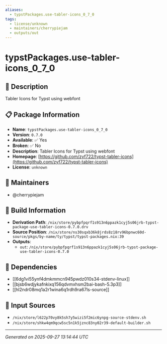 ```yaml
---
aliases:
  - typstPackages.use-tabler-icons_0_7_0
tags:
  - license/unknown
  - maintainers/cherrypiejam
  - outputs/out
---
```


# typstPackages.use-tabler-icons_0_7_0

## 📝 Description

Tabler Icons for Typst using webfont

## 📋 Package Information

- **Name**: `typstPackages.use-tabler-icons_0_7_0`
- **Version**: `0.7.0`
- **Available**: ✅ Yes
- **Broken**: ✅ No
- **Description**: Tabler Icons for Typst using webfont
- **Homepage**: [https://github.com/zyf722/typst-tabler-icons](https://github.com/zyf722/typst-tabler-icons)
- **License**: `unknown`
## 👥 Maintainers

- @cherrypiejam


## 🔧 Build Information

- **Derivation Path**: `/nix/store/pybpfpqrf1s913n6ppazk1cyj5s06jrb-typst-package-use-tabler-icons-0.7.0.drv`
- **Source Position**: `/nix/store/ns30sqxb36k8jrds8z18rv96bpnwc60d-source/pkgs/by-name/ty/typst/typst-packages.nix:39`
- **Outputs**:
  - `out`:  `/nix/store/pybpfpqrf1s913n6ppazk1cyj5s06jrb-typst-package-use-tabler-icons-0.7.0`

## 🔗 Dependencies

- [[6dg1vi55ynf4dmkmmcn945pwdz010s34-stdenv-linux]]
- [[bjsb6wdjykafnkixq156qdvmxhsm2bai-bash-5.3p3]]
- [[hl2ndr08mq1a2r1wina6q1rdh9ra67ls-source]]

## 📁 Input Sources

- `/nix/store/l622p70vy8k5sh7y5wizi5f2mic6ynpg-source-stdenv.sh`
- `/nix/store/shkw4qm9qcw5sc5n1k5jznc83ny02r39-default-builder.sh`

---
*Generated on 2025-09-27 13:14:44 UTC*
